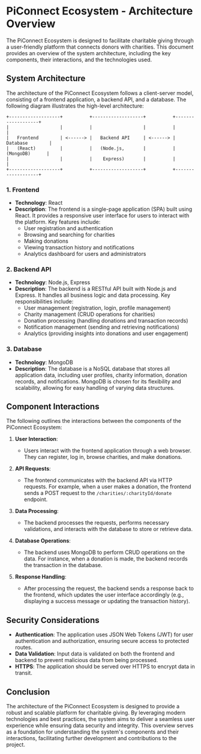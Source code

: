 # PiConnect Ecosystem - Architecture Overview

The PiConnect Ecosystem is designed to facilitate charitable giving through a user-friendly platform that connects donors with charities. This document provides an overview of the system architecture, including the key components, their interactions, and the technologies used.

## System Architecture

The architecture of the PiConnect Ecosystem follows a client-server model, consisting of a frontend application, a backend API, and a database. The following diagram illustrates the high-level architecture:

```
+-------------------+          +-------------------+          +-------------------+
|                   |          |                   |          |                   |
|   Frontend        | <------> |   Backend API     | <------> |   Database        |
|   (React)         |          |   (Node.js,       |          |   (MongoDB)      |
|                   |          |    Express)       |          |                   |
+-------------------+          +-------------------+          +-------------------+
```

### 1. Frontend

- **Technology**: React
- **Description**: The frontend is a single-page application (SPA) built using React. It provides a responsive user interface for users to interact with the platform. Key features include:
  - User registration and authentication
  - Browsing and searching for charities
  - Making donations
  - Viewing transaction history and notifications
  - Analytics dashboard for users and administrators

### 2. Backend API

- **Technology**: Node.js, Express
- **Description**: The backend is a RESTful API built with Node.js and Express. It handles all business logic and data processing. Key responsibilities include:
  - User management (registration, login, profile management)
  - Charity management (CRUD operations for charities)
  - Donation processing (handling donations and transaction records)
  - Notification management (sending and retrieving notifications)
  - Analytics (providing insights into donations and user engagement)

### 3. Database

- **Technology**: MongoDB
- **Description**: The database is a NoSQL database that stores all application data, including user profiles, charity information, donation records, and notifications. MongoDB is chosen for its flexibility and scalability, allowing for easy handling of varying data structures.

## Component Interactions

The following outlines the interactions between the components of the PiConnect Ecosystem:

1. **User  Interaction**:
   - Users interact with the frontend application through a web browser. They can register, log in, browse charities, and make donations.

2. **API Requests**:
   - The frontend communicates with the backend API via HTTP requests. For example, when a user makes a donation, the frontend sends a POST request to the `/charities/:charityId/donate` endpoint.

3. **Data Processing**:
   - The backend processes the requests, performs necessary validations, and interacts with the database to store or retrieve data.

4. **Database Operations**:
   - The backend uses MongoDB to perform CRUD operations on the data. For instance, when a donation is made, the backend records the transaction in the database.

5. **Response Handling**:
   - After processing the request, the backend sends a response back to the frontend, which updates the user interface accordingly (e.g., displaying a success message or updating the transaction history).

## Security Considerations

- **Authentication**: The application uses JSON Web Tokens (JWT) for user authentication and authorization, ensuring secure access to protected routes.
- **Data Validation**: Input data is validated on both the frontend and backend to prevent malicious data from being processed.
- **HTTPS**: The application should be served over HTTPS to encrypt data in transit.

## Conclusion

The architecture of the PiConnect Ecosystem is designed to provide a robust and scalable platform for charitable giving. By leveraging modern technologies and best practices, the system aims to deliver a seamless user experience while ensuring data security and integrity. This overview serves as a foundation for understanding the system's components and their interactions, facilitating further development and contributions to the project.
